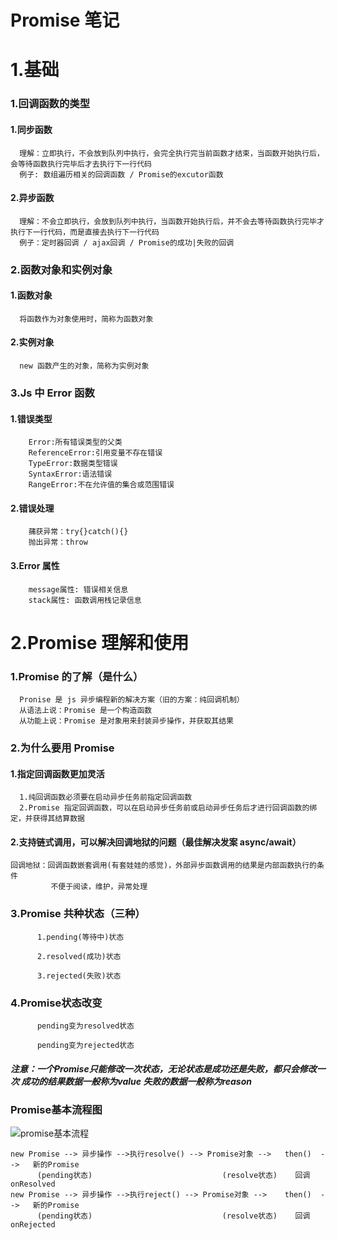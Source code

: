 # Promise 笔记

# 1.基础

### 1.回调函数的类型

#### 1.同步函数

      理解：立即执行，不会放到队列中执行，会完全执行完当前函数才结束，当函数开始执行后，会等待函数执行完毕后才去执行下一行代码
      例子: 数组遍历相关的回调函数 / Promise的excutor函数

#### 2.异步函数

      理解：不会立即执行，会放到队列中执行，当函数开始执行后，并不会去等待函数执行完毕才执行下一行代码，而是直接去执行下一行代码
      例子：定时器回调 / ajax回调 / Promise的成功|失败的回调

### 2.函数对象和实例对象

#### 1.函数对象

      将函数作为对象使用时，简称为函数对象

#### 2.实例对象

      new 函数产生的对象，简称为实例对象

### 3.Js 中 Error 函数

#### 1.错误类型

        Error:所有错误类型的父类
        ReferenceError:引用变量不存在错误
        TypeError:数据类型错误
        SyntaxError:语法错误
        RangeError:不在允许值的集合或范围错误

#### 2.错误处理

        蒱获异常：try{}catch(){}
        抛出异常：throw

#### 3.Error 属性

        message属性: 错误相关信息
        stack属性: 函数调用栈记录信息

# 2.Promise 理解和使用

### 1.Promise 的了解（是什么）

      Pronise 是 js 异步编程新的解决方案（旧的方案：纯回调机制）
      从语法上说：Promise 是一个构造函数
      从功能上说：Promise 是对象用来封装异步操作，并获取其结果

### 2.为什么要用 Promise

#### 1.指定回调函数更加灵活

      1.纯回调函数必须要在启动异步任务前指定回调函数
      2.Promise 指定回调函数，可以在启动异步任务前或启动异步任务后才进行回调函数的绑定，并获得其结算数据

#### 2.支持链式调用，可以解决回调地狱的问题（最佳解决发案 async/await）

```
回调地狱：回调函数嵌套调用(有套娃娃的感觉)，外部异步函数调用的结果是内部函数执行的条件
         不便于阅读，维护，异常处理
```
### 3.Promise 共种状态（三种）

``` 
      1.pending(等待中)状态

      2.resolved(成功)状态

      3.rejected(失败)状态
```

### 4.Promise状态改变
```
      pending变为resolved状态

      pending变为rejected状态
```
##### 注意：一个Promise只能修改一次状态，无论状态是成功还是失败，都只会修改一次   成功的结果数据一般称为value   失败的数据一般称为reason

### Promise基本流程图

![promise基本流程](http://vipkshttp1.wiz.cn/ks/share/resources/49c30824-dcdf-4bd0-af2a-708f490b44a1/92b8cbfb-a474-4859-943b-6048e9dc66f6/index_files/9b2b980e2959c4f996cafddb03fa5d4d.png)

```
new Promise --> 异步操作 -->执行resolve() --> Promise对象 -->   then()  -->   新的Promise
      (pending状态)                             (resolve状态)    回调onResolved 
new Promise --> 异步操作 -->执行reject() --> Promise对象 -->    then()  -->   新的Promise
      (pending状态)                             (resolve状态)    回调onRejected
```


      